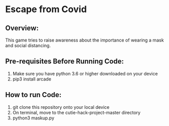 # Escape from Covid

## Overview:

This game tries to raise awareness about the importance of wearing a mask and social distancing. 

## Pre-requisites Before Running Code:
1. Make sure you have python 3.6 or higher downloaded on your device 
2. pip3 install arcade


## How to run Code: 

1. git clone this repository onto your local device 
2. On terminal, move to the cutie-hack-project-master directory 
3. python3 maskup.py
